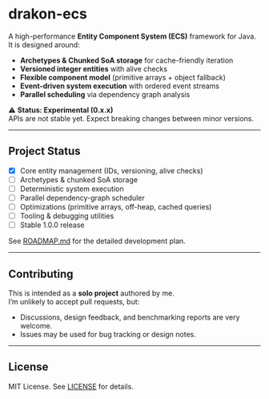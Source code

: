 # drakon-ecs

A high-performance **Entity Component System (ECS)** framework for Java.  
It is designed around:
- **Archetypes & Chunked SoA storage** for cache-friendly iteration
- **Versioned integer entities** with alive checks
- **Flexible component model** (primitive arrays + object fallback)
- **Event-driven system execution** with ordered event streams
- **Parallel scheduling** via dependency graph analysis

⚠️ **Status: Experimental (0.x.x)**  
APIs are not stable yet. Expect breaking changes between minor versions.

---

## Project Status

- [X] Core entity management (IDs, versioning, alive checks)
- [ ] Archetypes & chunked SoA storage
- [ ] Deterministic system execution
- [ ] Parallel dependency-graph scheduler
- [ ] Optimizations (primitive arrays, off-heap, cached queries)
- [ ] Tooling & debugging utilities
- [ ] Stable 1.0.0 release

See [ROADMAP.md](ROADMAP.md) for the detailed development plan.

---

## Contributing

This is intended as a **solo project** authored by me.  
I’m unlikely to accept pull requests, but:
- Discussions, design feedback, and benchmarking reports are very welcome.
- Issues may be used for bug tracking or design notes.

---

## License

MIT License. See [LICENSE](LICENSE) for details.
